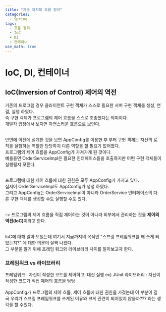 ```yaml
---
title: "지금 까지의 흐름 정리"
categories:
  - Spring
tags:
  - 흐름 정리
  - IoC
  - DI
  - 컨테이너
use_math: true
---
```


# IoC, DI, 컨테이너

## IoC(Inversion of Control) 제어의 역전
기존의 프로그램 경우 클라이언트 구현 객체가 스스로 필요한 서버 구현 객체를 생성, 연결, 실행 하였다.<br>
즉 구현 객체가 프로그램의 제어 흐름을 스스로 조종했다는 의미이다. <br>
개발자 입장에서 보자면 자연스러운 흐름으로 보인다. <br>
<br>

반면에 이전에 설계한 것을 보면 AppConfig를 이용한 후 부터 구현 객체는 자신의 로직을 실행하는 역할만 담당하지 다른 역할을 할 필요가 없어졌다. <br> 
프로그램의 제어 흐름을 AppConfig가 가져가게 된 것이다. <br>
예를들면 OrderServiceImpl은 필요한 인터페이스들을 호출하지만 어떤 구현 객체들이 실행될지 모른다. <br><br>

프로그램에 대한 제어 흐름에 대한 권한은 모두 AppConfig가 가지고 있다. <br>
심지어 OrderServiceImpl도 AppConfig가 생성 하였다. <br>
그리고 AppConfig는 OrderServiceImpl이 아니라 OrderService 인터페이스의 다른 구현 객체를 생성할 수도 실행할 수도 있다.<br><br>

-> 프로그램의 제어 흐름을 직접 제어하는 것이 아니라 외부에서 관리하는 것을 <b>제어의 역전(IoC)</b>이라고 한다.
<br><br>

IoC에 대해 알아 보았는데 여기서 지금까지의 목적인 "스프링 프레임워크를 왜 쓰게 되었는지?" 에 대한 의문이 살짝 나왔다.<br>
그 부분을 알기 위해 프레임 워크와 라이브러리 차이를 알아보고자 한다. <br>
### 프레임워크 vs 라이브러리
프레임워크 : 자신이 작성한 코드를 제어하고, 대신 실행 ex) JUnit
라이브러리 : 자신이 작성한 코드가 직접 제어의 흐름을 담당
<br><br>
AppConfig가 프로그램의 제어 흐름, 제어 흐름에 대한 권한을 가졌는데 이 부분이 결국 우리가 스프링 프레임워크를 쓰게된 이유와 크게 관련이 되어있지 않을까??? 라는 생각을 할 수있다.
<br><br>


